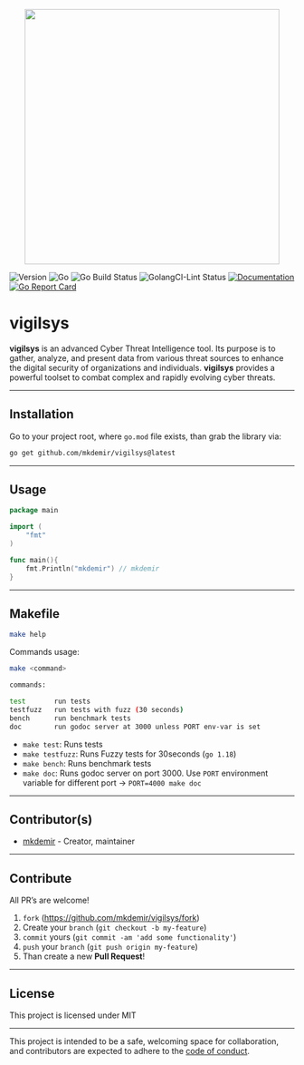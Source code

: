 <p align="center">
    <img src="./assets/images/logo.png" width="450">
</p>

![Version](https://img.shields.io/badge/version-0.0.0-orange.svg)
![Go](https://img.shields.io/github/go-mod/go-version/mkdemir/vigilsys)
![Go Build Status](https://github.com/mkdemir/vigilsys/actions/workflows/go.yml/badge.svg)
![GolangCI-Lint Status](https://github.com/mkdemir/vigilsys/actions/workflows/golang-lint.yml/badge.svg)
[![Documentation](https://godoc.org/github.com/mkdemir/vigilsys?status.svg)](https://pkg.go.dev/github.com/mkdemir/vigilsys)
[![Go Report Card](https://goreportcard.com/badge/github.com/mkdemir/vigilsys)](https://goreportcard.com/report/github.com/mkdemir/vigilsys)

# vigilsys

**vigilsys** is an advanced Cyber Threat Intelligence tool. Its purpose is to gather, analyze, and present data from various threat sources to enhance the digital security of organizations and individuals. **vigilsys** provides a powerful toolset to combat complex and rapidly evolving cyber threats.

---

## Installation

Go to your project root, where `go.mod` file exists, than grab the library via:

```bash
go get github.com/mkdemir/vigilsys@latest
```

---

## Usage

```go
package main

import (
	"fmt"
)

func main(){
	fmt.Println("mkdemir") // mkdemir
}
```

---

## Makefile

```bash
make help
```

Commands usage:

```bash
make <command>

commands:

test       run tests
testfuzz   run tests with fuzz (30 seconds)
bench      run benchmark tests
doc        run godoc server at 3000 unless PORT env-var is set
```

- `make test`: Runs tests
- `make testfuzz`: Runs Fuzzy tests for 30seconds (`go 1.18`)
- `make bench`: Runs benchmark tests
- `make doc`: Runs godoc server on port 3000. Use `PORT` environment variable
  for different port -> `PORT=4000 make doc`

---

## Contributor(s)

* [mkdemir](https://github.com/mkdemir) - Creator, maintainer

---

## Contribute

All PR’s are welcome!

1. `fork` (https://github.com/mkdemir/vigilsys/fork)
1. Create your `branch` (`git checkout -b my-feature`)
1. `commit` yours (`git commit -am 'add some functionality'`)
1. `push` your `branch` (`git push origin my-feature`)
1. Than create a new **Pull Request**!

---

## License

This project is licensed under MIT

---

This project is intended to be a safe, welcoming space for collaboration, and
contributors are expected to adhere to the [code of conduct][coc].

[coc]: https://github.com/mkdemir/vigilsys/blob/main/CODE_OF_CONDUCT.md